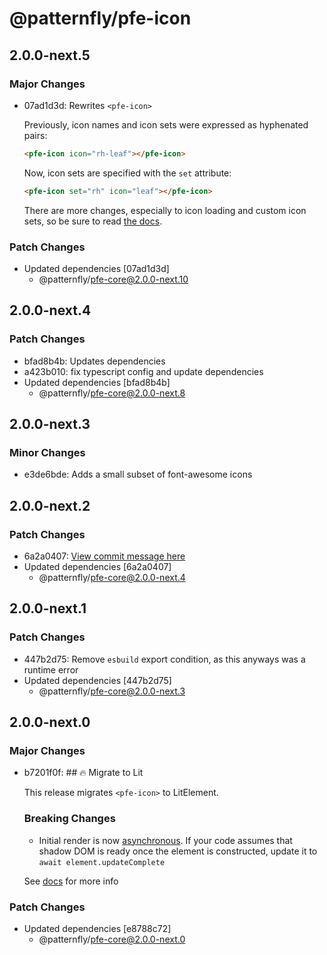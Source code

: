 # @patternfly/pfe-icon

## 2.0.0-next.5

### Major Changes

- 07ad1d3d: Rewrites `<pfe-icon>`

  Previously, icon names and icon sets were expressed as hyphenated pairs:

  ```html
  <pfe-icon icon="rh-leaf"></pfe-icon>
  ```

  Now, icon sets are specified with the `set` attribute:

  ```html
  <pfe-icon set="rh" icon="leaf"></pfe-icon>
  ```

  There are more changes, especially to icon loading and custom icon sets, so be sure to read
  [the docs](https://patternflyelements.org/components/icon/).

### Patch Changes

- Updated dependencies [07ad1d3d]
  - @patternfly/pfe-core@2.0.0-next.10

## 2.0.0-next.4

### Patch Changes

- bfad8b4b: Updates dependencies
- a423b010: fix typescript config and update dependencies
- Updated dependencies [bfad8b4b]
  - @patternfly/pfe-core@2.0.0-next.8

## 2.0.0-next.3

### Minor Changes

- e3de6bde: Adds a small subset of font-awesome icons

## 2.0.0-next.2

### Patch Changes

- 6a2a0407: [View commit message here](https://gist.github.com/heyMP/200fc0b840690541475923facba393ab)
- Updated dependencies [6a2a0407]
  - @patternfly/pfe-core@2.0.0-next.4

## 2.0.0-next.1

### Patch Changes

- 447b2d75: Remove `esbuild` export condition, as this anyways was a runtime error
- Updated dependencies [447b2d75]
  - @patternfly/pfe-core@2.0.0-next.3

## 2.0.0-next.0

### Major Changes

- b7201f0f: ## 🔥 Migrate to Lit

  This release migrates `<pfe-icon>` to LitElement.

  ### Breaking Changes

  - Initial render is now [asynchronous](https://lit.dev/docs/components/lifecycle/#reactive-update-cycle).
    If your code assumes that shadow DOM is ready once the element is constructed, update it to `await element.updateComplete`

  See [docs](https://patternflyelements.org/components/icon/) for more info

### Patch Changes

- Updated dependencies [e8788c72]
  - @patternfly/pfe-core@2.0.0-next.0

